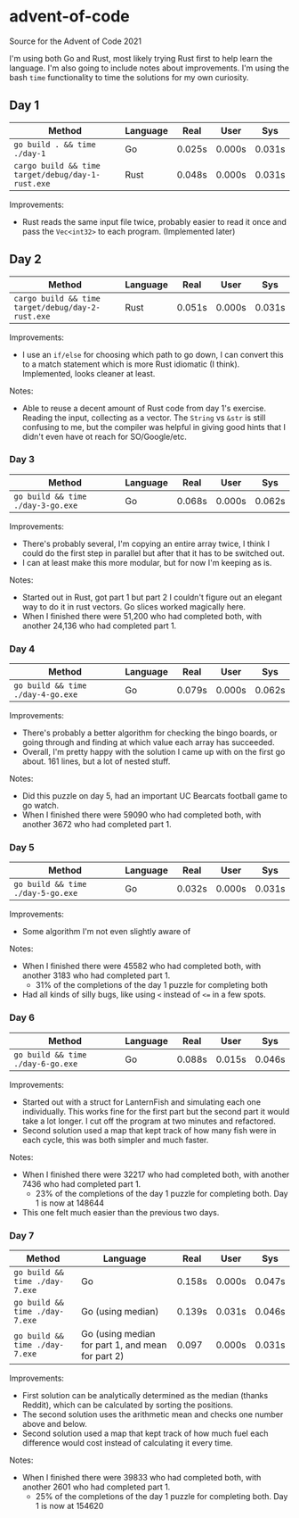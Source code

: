 # advent-of-code
Source for the Advent of Code 2021

I'm using both Go and Rust, most likely trying Rust first to help learn the language. I'm also going to include notes about improvements. I'm using the bash `time` functionality to time the solutions for my own curiosity.

## Day 1
| Method | Language | Real | User | Sys |
| ------ | -------- | ---- | ---- | --- |
| `go build . && time ./day-1` | Go | 0.025s | 0.000s | 0.031s |
| `cargo build && time target/debug/day-1-rust.exe` | Rust | 0.048s | 0.000s | 0.031s |

Improvements:
* Rust reads the same input file twice, probably easier to read it once and pass the `Vec<int32>` to each program. (Implemented later)

## Day 2
| Method | Language | Real | User | Sys |
| ------ | -------- | ---- | ---- | --- |
| `cargo build && time target/debug/day-2-rust.exe` | Rust | 0.051s | 0.000s | 0.031s |

Improvements:
* I use an `if/else` for choosing which path to go down, I can convert this to a match statement which is more Rust idiomatic (I think). Implemented, looks cleaner at least.

Notes:
* Able to reuse a decent amount of Rust code from day 1's exercise. Reading the input, collecting as a vector. The `String` vs `&str` is still confusing to me, but the compiler was helpful in giving good hints that I didn't even have ot reach for SO/Google/etc.

### Day 3
| Method | Language | Real | User | Sys |
| ------ | -------- | ---- | ---- | --- |
| `go build && time ./day-3-go.exe` | Go | 0.068s | 0.000s | 0.062s |

Improvements:
* There's probably several, I'm copying an entire array twice, I think I could do the first step in parallel but after that it has to be switched out.
* I can at least make this more modular, but for now I'm keeping as is.

Notes:
* Started out in Rust, got part 1 but part 2 I couldn't figure out an elegant way to do it in rust vectors. Go slices worked magically here.
* When I finished there were 51,200 who had completed both, with another 24,136 who had completed part 1.

### Day 4
| Method | Language | Real | User | Sys |
| ------ | -------- | ---- | ---- | --- |
| `go build && time ./day-4-go.exe` | Go | 0.079s | 0.000s | 0.062s |

Improvements:
* There's probably a better algorithm for checking the bingo boards, or going through and finding at which value each array has succeeded.
* Overall, I'm pretty happy with the solution I came up with on the first go about. 161 lines, but a lot of nested stuff.

Notes:
* Did this puzzle on day 5, had an important UC Bearcats football game to go watch.
* When I finished there were 59090 who had completed both, with another 3672 who had completed part 1.

### Day 5
| Method | Language | Real | User | Sys |
| ------ | -------- | ---- | ---- | --- |
| `go build && time ./day-5-go.exe` | Go | 0.032s | 0.000s | 0.031s |

Improvements:
* Some algorithm I'm not even slightly aware of

Notes:
* When I finished there were 45582 who had completed both, with another 3183 who had completed part 1.
    * 31% of the completions of the day 1 puzzle for completing both
* Had all kinds of silly bugs, like using `<` instead of `<=` in a few spots.

### Day 6
| Method | Language | Real | User | Sys |
| ------ | -------- | ---- | ---- | --- |
| `go build && time ./day-6-go.exe` | Go | 0.088s | 0.015s | 0.046s |

Improvements:
* Started out with a struct for LanternFish and simulating each one individually. This works fine for the first part but the second part it would take a lot longer. I cut off the program at two minutes and refactored.
* Second solution used a map that kept track of how many fish were in each cycle, this was both simpler and much faster.

Notes:
* When I finished there were 32217 who had completed both, with another 7436 who had completed part 1.
    * 23% of the completions of the day 1 puzzle for completing both. Day 1 is now at 148644
* This one felt much easier than the previous two days.

### Day 7
| Method | Language | Real | User | Sys |
| ------ | -------- | ---- | ---- | --- |
| `go build && time ./day-7.exe` | Go | 0.158s | 0.000s | 0.047s |
| `go build && time ./day-7.exe` | Go (using median) | 0.139s | 0.031s | 0.046s |
| `go build && time ./day-7.exe` | Go (using median for part 1, and mean for part 2) | 0.097 | 0.000s | 0.031s |

Improvements:
* First solution can be analytically determined as the median (thanks Reddit), which can be calculated by sorting the positions.
* The second solution uses the arithmetic mean and checks one number above and below.
* Second solution used a map that kept track of how much fuel each difference would cost instead of calculating it every time.

Notes:
* When I finished there were 39833 who had completed both, with another 2601 who had completed part 1.
    * 25% of the completions of the day 1 puzzle for completing both. Day 1 is now at 154620